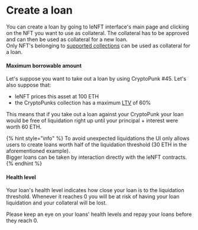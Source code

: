# Create a loan

You can create a loan by going to leNFT interface's main page and clicking on the NFT you want to use as collateral. The collateral has to be approved and can then be used as collateral for a new loan.\
Only NFT's belonging to [supported collections](../what-is-lenft/supported-collections.md) can be used as collateral for a loan.

#### Maximum borrowable amount

Let's suppose you want to take out a loan by using CryptoPunk #45. Let's also suppose that:

* leNFT prices this asset at 100 ETH
* the CryptoPunks collection has a maximum [LTV](https://en.wikipedia.org/wiki/Loan-to-value\_ratio) of 60%

This means that if you take out a loan against your CryptoPunk your loan would be free of liquidation right up until your principal + interest were worth 60 ETH.

{% hint style="info" %}
To avoid unexpected liquidations the UI only allows users to create loans worth half of the liquidation threshold (30 ETH in the aforementioned example).\
Bigger loans can be taken by interaction directly with the leNFT contracts.
{% endhint %}

#### Health level

Your loan's health level indicates how close your loan is to the liquidation threshold. Whenever it reaches 0 you will be at risk of having your loan liquidation and your collateral will be lost.

Please keep an eye on your loans' health levels and repay your loans before they reach 0.
